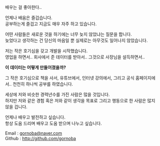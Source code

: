 배우는 걸 좋아한다..

언제나 배움은 즐겁습니다.<br/>
공부하는게 즐겁고 지금도 매우 자주 하고 있습니다.

어떤 사람들은 새로운 것을 하기에는 너무 늦지 않았냐는 질문을 합니다.<br/>
늦었다고 생각하는 건 당신의 마음일 뿐 실제로는 아무것도 일어나지 않았습니다.

저는 작은 호기심을 갖고 개발을 시작했습니다.<br/>
영업을 하면서.. 회사에서 준 데이터를 받아서.. 그것으로 사장님을 설득하면서..

**이 데이터는 어떻게 만들어졌을까?**

그 작은 호기심으로 책을 사서, 유튜브에서, 인터넷 강의에서, 그리고 공식 홈페이지에서.. 천천히 하나씩 공부를 하였습니다.

세상에 저와 비슷한 경력년수를 가진 사람은 많을 것입니다.<br/>
하지만 저와 같은 경험 혹은 저와 같이 생각을 목표로 그리고 행동으로 한 사람은 많지 않을 겁니다.

언제나 배우고 발전하고 싶습니다.<br/>
항상 도움 드리며 배우고 도움 받으며 나누고 싶습니다.

Email : gornoba@naver.com<br/>
Github : http://github.com/gornoba
